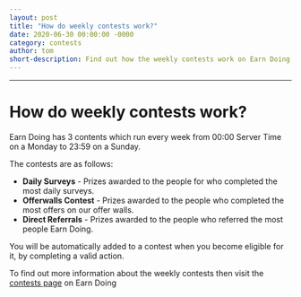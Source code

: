```yaml
---
layout: post
title: "How do weekly contests work?"
date: 2020-06-30 00:00:00 -0000
category: contests
author: tom
short-description: Find out how the weekly contests work on Earn Doing
---
```


-----

# How do weekly contests work?

Earn Doing has 3 contents which run every week from 00:00 Server Time on a Monday to 23:59 on a Sunday.  

The contests are as follows:

* **Daily Surveys** - Prizes awarded to the people for who completed the most daily surveys.
* **Offerwalls Contest** - Prizes awarded to the people who completed the most offers on our offer walls.
* **Direct Referrals** - Prizes awarded to the people who referred the most people Earn Doing.

You will be automatically added to a contest when you become eligible for it, by completing a valid action.

To find out more information about the weekly contests then visit the [contests page](https://www.earndoing.com/user/earn/contests.aspx) on Earn Doing